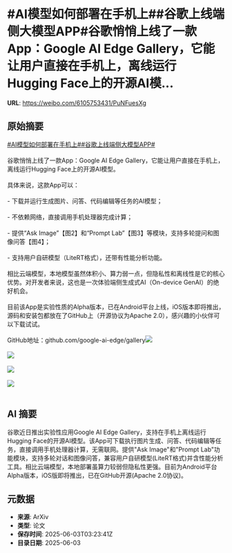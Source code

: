 # #AI模型如何部署在手机上##谷歌上线端侧大模型APP#谷歌悄悄上线了一款App：Google AI Edge Gallery，它能让用户直接在手机上，离线运行Hugging Face上的开源AI模...

**URL**: https://weibo.com/6105753431/PuNFuesXg

## 原始摘要

<a href="https://m.weibo.cn/search?containerid=231522type%3D1%26t%3D10%26q%3D%23AI%E6%A8%A1%E5%9E%8B%E5%A6%82%E4%BD%95%E9%83%A8%E7%BD%B2%E5%9C%A8%E6%89%8B%E6%9C%BA%E4%B8%8A%23&amp;extparam=%23AI%E6%A8%A1%E5%9E%8B%E5%A6%82%E4%BD%95%E9%83%A8%E7%BD%B2%E5%9C%A8%E6%89%8B%E6%9C%BA%E4%B8%8A%23" data-hide=""><span class="surl-text">#AI模型如何部署在手机上#</span></a><a href="https://m.weibo.cn/search?containerid=231522type%3D1%26t%3D10%26q%3D%23%E8%B0%B7%E6%AD%8C%E4%B8%8A%E7%BA%BF%E7%AB%AF%E4%BE%A7%E5%A4%A7%E6%A8%A1%E5%9E%8BAPP%23&amp;extparam=%23%E8%B0%B7%E6%AD%8C%E4%B8%8A%E7%BA%BF%E7%AB%AF%E4%BE%A7%E5%A4%A7%E6%A8%A1%E5%9E%8BAPP%23" data-hide=""><span class="surl-text">#谷歌上线端侧大模型APP#</span></a><br><br>谷歌悄悄上线了一款App：Google AI Edge Gallery，它能让用户直接在手机上，离线运行Hugging Face上的开源AI模型。<br><br>具体来说，这款App可以：<br><br>- 下载并运行生成图片、问答、代码编辑等任务的AI模型；<br><br>- 不依赖网络，直接调用手机处理器完成计算；<br><br>- 提供“Ask Image”【图2】和“Prompt Lab”【图3】等模块，支持多轮提问和图像问答【图4】；<br><br>- 支持用户自研模型（LiteRT格式），还带有性能分析功能。<br><br>相比云端模型，本地模型虽然体积小、算力弱一点，但隐私性和离线性是它的核心优势。对开发者来说，这也是一次体验端侧生成式AI（On-device GenAI）的绝好机会。<br><br>目前该App是实验性质的Alpha版本，已在Android平台上线，iOS版本即将推出，源码和安装包都放在了GitHub上（开源协议为Apache 2.0），感兴趣的小伙伴可以下载试试。<br><br>GitHub地址：github.com/google-ai-edge/gallery<img style="" src="https://tvax2.sinaimg.cn/large/006Fd7o3gy1i21yrw1f6fj32d41hub29.jpg" referrerpolicy="no-referrer"><br><br><img style="" src="https://tvax1.sinaimg.cn/large/006Fd7o3gy1i21yrxo76ij32d41hunpd.jpg" referrerpolicy="no-referrer"><br><br><img style="" src="https://tvax2.sinaimg.cn/large/006Fd7o3gy1i21yrz5fsbj32d41huu0x.jpg" referrerpolicy="no-referrer"><br><br><img style="" src="https://tvax2.sinaimg.cn/large/006Fd7o3gy1i21ys00e4dj30zk0mh7kw.jpg" referrerpolicy="no-referrer"><br><br>

## AI 摘要

谷歌近日推出实验性应用Google AI Edge Gallery，支持在手机上离线运行Hugging Face的开源AI模型。该App可下载执行图片生成、问答、代码编辑等任务，直接调用手机处理器计算，无需联网。提供"Ask Image"和"Prompt Lab"功能模块，支持多轮对话和图像问答，兼容用户自研模型(LiteRT格式)并含性能分析工具。相比云端模型，本地部署虽算力较弱但隐私性更强。目前为Android平台Alpha版本，iOS版即将推出，已在GitHub开源(Apache 2.0协议)。

## 元数据

- **来源**: ArXiv
- **类型**: 论文
- **保存时间**: 2025-06-03T03:23:41Z
- **目录日期**: 2025-06-03
